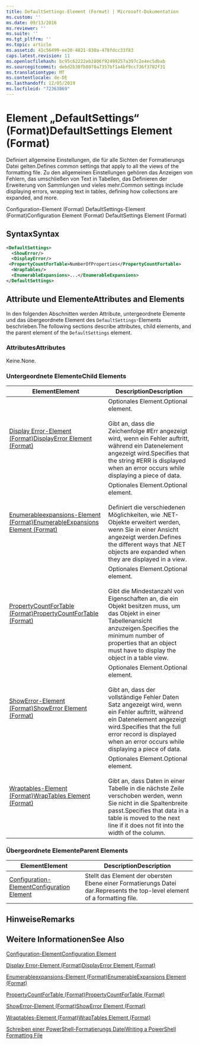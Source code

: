 ```yaml
---
title: DefaultSettings-Element (Format) | Microsoft-Dokumentation
ms.custom: ''
ms.date: 09/13/2016
ms.reviewer: ''
ms.suite: ''
ms.tgt_pltfrm: ''
ms.topic: article
ms.assetid: 41c56499-ee20-4821-830a-478fdcc33f83
caps.latest.revision: 11
ms.openlocfilehash: bc95c62222eb2806f92499257a397c2e4ec5dbab
ms.sourcegitcommit: debd2b38fb8070a7357bf1a4bf9cc736f3702f31
ms.translationtype: MT
ms.contentlocale: de-DE
ms.lasthandoff: 12/05/2019
ms.locfileid: "72363869"
---
```

# <a name="defaultsettings-element-format"></a><span data-ttu-id="db560-102">Element „DefaultSettings“ (Format)</span><span class="sxs-lookup"><span data-stu-id="db560-102">DefaultSettings Element (Format)</span></span>

<span data-ttu-id="db560-103">Definiert allgemeine Einstellungen, die für alle Sichten der Formatierungs Datei gelten.</span><span class="sxs-lookup"><span data-stu-id="db560-103">Defines common settings that apply to all the views of the formatting file.</span></span> <span data-ttu-id="db560-104">Zu den allgemeinen Einstellungen gehören das Anzeigen von Fehlern, das umschließen von Text in Tabellen, das Definieren der Erweiterung von Sammlungen und vieles mehr.</span><span class="sxs-lookup"><span data-stu-id="db560-104">Common settings include displaying errors, wrapping text in tables, defining how collections are expanded, and more.</span></span>

<span data-ttu-id="db560-105">Configuration-Element (Format) DefaultSettings-Element (Format)</span><span class="sxs-lookup"><span data-stu-id="db560-105">Configuration Element (Format) DefaultSettings Element (Format)</span></span>

## <a name="syntax"></a><span data-ttu-id="db560-106">Syntax</span><span class="sxs-lookup"><span data-stu-id="db560-106">Syntax</span></span>

```xml
<DefaultSettings>
  <ShowError/>
  <DisplayError/>
 <PropertyCountForTable>NumberOfProperties</PropertyCountFortable>
  <WrapTables/>
  <EnumerableExpansions>...</EnumerableExpansions>
</DefaultSettings>
```

## <a name="attributes-and-elements"></a><span data-ttu-id="db560-107">Attribute und Elemente</span><span class="sxs-lookup"><span data-stu-id="db560-107">Attributes and Elements</span></span>

<span data-ttu-id="db560-108">In den folgenden Abschnitten werden Attribute, untergeordnete Elemente und das übergeordnete Element des `DefaultSettings`-Elements beschrieben.</span><span class="sxs-lookup"><span data-stu-id="db560-108">The following sections describe attributes, child elements, and the parent element of the `DefaultSettings` element.</span></span>

### <a name="attributes"></a><span data-ttu-id="db560-109">Attributes</span><span class="sxs-lookup"><span data-stu-id="db560-109">Attributes</span></span>

<span data-ttu-id="db560-110">Keine.</span><span class="sxs-lookup"><span data-stu-id="db560-110">None.</span></span>

### <a name="child-elements"></a><span data-ttu-id="db560-111">Untergeordnete Elemente</span><span class="sxs-lookup"><span data-stu-id="db560-111">Child Elements</span></span>

|<span data-ttu-id="db560-112">Element</span><span class="sxs-lookup"><span data-stu-id="db560-112">Element</span></span>|<span data-ttu-id="db560-113">Description</span><span class="sxs-lookup"><span data-stu-id="db560-113">Description</span></span>|
|-------------|-----------------|
|[<span data-ttu-id="db560-114">Display Error-Element (Format)</span><span class="sxs-lookup"><span data-stu-id="db560-114">DisplayError Element (Format)</span></span>](./displayerror-element-format.md)|<span data-ttu-id="db560-115">Optionales Element.</span><span class="sxs-lookup"><span data-stu-id="db560-115">Optional element.</span></span><br /><br /> <span data-ttu-id="db560-116">Gibt an, dass die Zeichenfolge #Err angezeigt wird, wenn ein Fehler auftritt, während ein Datenelement angezeigt wird.</span><span class="sxs-lookup"><span data-stu-id="db560-116">Specifies that the string #ERR is displayed when an error occurs while displaying a piece of data.</span></span>|
|[<span data-ttu-id="db560-117">Enumerableexpansions-Element (Format)</span><span class="sxs-lookup"><span data-stu-id="db560-117">EnumerableExpansions Element (Format)</span></span>](./enumerableexpansions-element-format.md)|<span data-ttu-id="db560-118">Optionales Element.</span><span class="sxs-lookup"><span data-stu-id="db560-118">Optional element.</span></span><br /><br /> <span data-ttu-id="db560-119">Definiert die verschiedenen Möglichkeiten, wie .NET-Objekte erweitert werden, wenn Sie in einer Ansicht angezeigt werden.</span><span class="sxs-lookup"><span data-stu-id="db560-119">Defines the different ways that .NET objects are expanded when they are displayed in a view.</span></span>|
|[<span data-ttu-id="db560-120">PropertyCountForTable (Format)</span><span class="sxs-lookup"><span data-stu-id="db560-120">PropertyCountForTable (Format)</span></span>](./propertycountfortable-element-format.md)|<span data-ttu-id="db560-121">Optionales Element.</span><span class="sxs-lookup"><span data-stu-id="db560-121">Optional element.</span></span><br /><br /> <span data-ttu-id="db560-122">Gibt die Mindestanzahl von Eigenschaften an, die ein Objekt besitzen muss, um das Objekt in einer Tabellenansicht anzuzeigen.</span><span class="sxs-lookup"><span data-stu-id="db560-122">Specifies the minimum number of properties that an object must have to display the object in a table view.</span></span>|
|[<span data-ttu-id="db560-123">ShowError-Element (Format)</span><span class="sxs-lookup"><span data-stu-id="db560-123">ShowError Element (Format)</span></span>](./showerror-element-format.md)|<span data-ttu-id="db560-124">Optionales Element.</span><span class="sxs-lookup"><span data-stu-id="db560-124">Optional element.</span></span><br /><br /> <span data-ttu-id="db560-125">Gibt an, dass der vollständige Fehler Daten Satz angezeigt wird, wenn ein Fehler auftritt, während ein Datenelement angezeigt wird.</span><span class="sxs-lookup"><span data-stu-id="db560-125">Specifies that the full error record is displayed when an error occurs while displaying a piece of data.</span></span>|
|[<span data-ttu-id="db560-126">Wraptables-Element (Format)</span><span class="sxs-lookup"><span data-stu-id="db560-126">WrapTables Element (Format)</span></span>](./wraptables-element-format.md)|<span data-ttu-id="db560-127">Optionales Element.</span><span class="sxs-lookup"><span data-stu-id="db560-127">Optional element.</span></span><br /><br /> <span data-ttu-id="db560-128">Gibt an, dass Daten in einer Tabelle in die nächste Zeile verschoben werden, wenn Sie nicht in die Spaltenbreite passt.</span><span class="sxs-lookup"><span data-stu-id="db560-128">Specifies that data in a table is moved to the next line if it does not fit into the width of the column.</span></span>|

### <a name="parent-elements"></a><span data-ttu-id="db560-129">Übergeordnete Elemente</span><span class="sxs-lookup"><span data-stu-id="db560-129">Parent Elements</span></span>

|<span data-ttu-id="db560-130">Element</span><span class="sxs-lookup"><span data-stu-id="db560-130">Element</span></span>|<span data-ttu-id="db560-131">Description</span><span class="sxs-lookup"><span data-stu-id="db560-131">Description</span></span>|
|-------------|-----------------|
|[<span data-ttu-id="db560-132">Configuration-Element</span><span class="sxs-lookup"><span data-stu-id="db560-132">Configuration Element</span></span>](./configuration-element-format.md)|<span data-ttu-id="db560-133">Stellt das Element der obersten Ebene einer Formatierungs Datei dar.</span><span class="sxs-lookup"><span data-stu-id="db560-133">Represents the top-level element of a formatting file.</span></span>|

## <a name="remarks"></a><span data-ttu-id="db560-134">Hinweise</span><span class="sxs-lookup"><span data-stu-id="db560-134">Remarks</span></span>

## <a name="see-also"></a><span data-ttu-id="db560-135">Weitere Informationen</span><span class="sxs-lookup"><span data-stu-id="db560-135">See Also</span></span>

[<span data-ttu-id="db560-136">Configuration-Element</span><span class="sxs-lookup"><span data-stu-id="db560-136">Configuration Element</span></span>](./configuration-element-format.md)

[<span data-ttu-id="db560-137">Display Error-Element (Format)</span><span class="sxs-lookup"><span data-stu-id="db560-137">DisplayError Element (Format)</span></span>](./displayerror-element-format.md)

[<span data-ttu-id="db560-138">Enumerableexpansions-Element (Format)</span><span class="sxs-lookup"><span data-stu-id="db560-138">EnumerableExpansions Element (Format)</span></span>](./enumerableexpansions-element-format.md)

[<span data-ttu-id="db560-139">PropertyCountForTable (Format)</span><span class="sxs-lookup"><span data-stu-id="db560-139">PropertyCountForTable (Format)</span></span>](./propertycountfortable-element-format.md)

[<span data-ttu-id="db560-140">ShowError-Element (Format)</span><span class="sxs-lookup"><span data-stu-id="db560-140">ShowError Element (Format)</span></span>](./showerror-element-format.md)

[<span data-ttu-id="db560-141">Wraptables-Element (Format)</span><span class="sxs-lookup"><span data-stu-id="db560-141">WrapTables Element (Format)</span></span>](./wraptables-element-format.md)

[<span data-ttu-id="db560-142">Schreiben einer PowerShell-Formatierungs Datei</span><span class="sxs-lookup"><span data-stu-id="db560-142">Writing a PowerShell Formatting File</span></span>](./writing-a-powershell-formatting-file.md)
